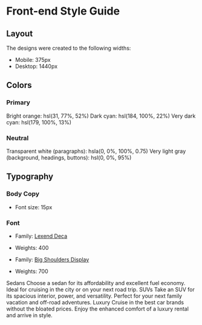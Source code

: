# Front-end Style Guide

## Layout

The designs were created to the following widths:

- Mobile: 375px
- Desktop: 1440px

## Colors

### Primary

Bright orange: hsl(31, 77%, 52%)
Dark cyan: hsl(184, 100%, 22%)
Very dark cyan: hsl(179, 100%, 13%)

### Neutral

Transparent white (paragraphs): hsla(0, 0%, 100%, 0.75)
Very light gray (background, headings, buttons): hsl(0, 0%, 95%)

## Typography

### Body Copy

- Font size: 15px

### Font

- Family: [Lexend Deca](https://fonts.google.com/specimen/Lexend+Deca)
- Weights: 400

- Family: [Big Shoulders Display](https://fonts.google.com/specimen/Big+Shoulders+Display)
- Weights: 700

Sedans Choose a sedan for its affordability and excellent fuel economy.
		Ideal for cruising in the city or on your next road trip. SUVs Take an
		SUV for its spacious interior, power, and versatility. Perfect for your
		next family vacation and off-road adventures. Luxury Cruise in the best
		car brands without the bloated prices. Enjoy the enhanced comfort of a
		luxury rental and arrive in style.
